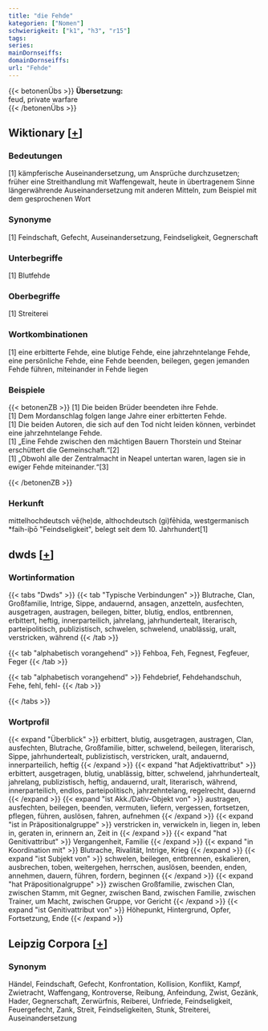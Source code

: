 ```yaml
---
title: "die Fehde"
kategorien: ["Nomen"]
schwierigkeit: ["k1", "h3", "r15"]
tags:
series:
mainDornseiffs:
domainDornseiffs:
url: "Fehde"
---
```


{{< betonenÜbs >}}
**Übersetzung:**  
feud, private warfare  
{{< /betonenÜbs >}}

## Wiktionary [[+](https://de.wiktionary.org/wiki/Fehde)]

### Bedeutungen
[1] kämpferische Auseinandersetzung, um Ansprüche durchzusetzen; früher eine Streithandlung mit Waffengewalt, heute in übertragenem Sinne längerwährende Auseinandersetzung mit anderen Mitteln, zum Beispiel mit dem gesprochenen Wort  

### Synonyme
[1] Feindschaft, Gefecht, Auseinandersetzung, Feindseligkeit, Gegnerschaft  

### Unterbegriffe
[1] Blutfehde  

### Oberbegriffe
[1] Streiterei  

### Wortkombinationen
[1] eine erbitterte Fehde, eine blutige Fehde, eine jahrzehntelange Fehde, eine persönliche Fehde, eine Fehde beenden, beilegen, gegen jemanden Fehde führen, miteinander in Fehde liegen  

### Beispiele
{{< betonenZB >}}
[1] Die beiden Brüder beendeten ihre Fehde.  
[1] Dem Mordanschlag folgen lange Jahre einer erbitterten Fehde.  
[1] Die beiden Autoren, die sich auf den Tod nicht leiden können, verbindet eine jahrzehntelange Fehde.  
[1] „Eine Fehde zwischen den mächtigen Bauern Thorstein und Steinar erschüttert die Gemeinschaft.“[2]  
[1] „Obwohl alle der Zentralmacht in Neapel untertan waren, lagen sie in ewiger Fehde miteinander.“[3]  

{{< /betonenZB >}}
### Herkunft
mittelhochdeutsch vē(he)de, althochdeutsch (gi)fēhida, westgermanisch *faih-iþō "Feindseligkeit", belegt seit dem 10. Jahrhundert[1]  



## dwds [[+](https://www.dwds.de/wb/Fehde)]

### Wortinformation
{{< tabs "Dwds" >}}
{{< tab "Typische Verbindungen" >}}
Blutrache, Clan, Großfamilie, Intrige, Sippe, andauernd, ansagen, anzetteln, ausfechten, ausgetragen, austragen, beilegen, bitter, blutig, endlos, entbrennen, erbittert, heftig, innerparteilich, jahrelang, jahrhundertealt, literarisch, parteipolitisch, publizistisch, schwelen, schwelend, unablässig, uralt, verstricken, während
{{< /tab >}}

{{< tab "alphabetisch vorangehend" >}}
Fehboa, Feh, Fegnest, Fegfeuer, Feger
{{< /tab >}}

{{< tab "alphabetisch vorangehend" >}}
Fehdebrief, Fehdehandschuh, Fehe, fehl, fehl-
{{< /tab >}}

{{< /tabs >}}

### Wortprofil
{{< expand "Überblick" >}} erbittert, blutig, ausgetragen, austragen, Clan, ausfechten, Blutrache, Großfamilie, bitter, schwelend, beilegen, literarisch, Sippe, jahrhundertealt, publizistisch, verstricken, uralt, andauernd, innerparteilich, heftig {{< /expand >}}
{{< expand "hat Adjektivattribut" >}} erbittert, ausgetragen, blutig, unablässig, bitter, schwelend, jahrhundertealt, jahrelang, publizistisch, heftig, andauernd, uralt, literarisch, während, innerparteilich, endlos, parteipolitisch, jahrzehntelang, regelrecht, dauernd {{< /expand >}}
{{< expand "ist Akk./Dativ-Objekt von" >}} austragen, ausfechten, beilegen, beenden, vermuten, liefern, vergessen, fortsetzen, pflegen, führen, auslösen, fahren, aufnehmen {{< /expand >}}
{{< expand "ist in Präpositionalgruppe" >}} verstricken in, verwickeln in, liegen in, leben in, geraten in, erinnern an, Zeit in {{< /expand >}}
{{< expand "hat Genitivattribut" >}} Vergangenheit, Familie {{< /expand >}}
{{< expand "in Koordination mit" >}} Blutrache, Rivalität, Intrige, Krieg {{< /expand >}}
{{< expand "ist Subjekt von" >}} schwelen, beilegen, entbrennen, eskalieren, ausbrechen, toben, weitergehen, herrschen, auslösen, beenden, enden, annehmen, dauern, führen, fordern, beginnen {{< /expand >}}
{{< expand "hat Präpositionalgruppe" >}} zwischen Großfamilie, zwischen Clan, zwischen Stamm, mit Gegner, zwischen Band, zwischen Familie, zwischen Trainer, um Macht, zwischen Gruppe, vor Gericht {{< /expand >}}
{{< expand "ist Genitivattribut von" >}} Höhepunkt, Hintergrund, Opfer, Fortsetzung, Ende {{< /expand >}}

## Leipzig Corpora [[+](https://corpora.uni-leipzig.de/en/res?word=Fehde&corpusId=deu_newscrawl-public_2018)]


### Synonym
Händel, Feindschaft, Gefecht, Konfrontation, Kollision, Konflikt, Kampf, Zwietracht, Waffengang, Kontroverse, Reibung, Anfeindung, Zwist, Gezänk, Hader, Gegnerschaft, Zerwürfnis, Reiberei, Unfriede, Feindseligkeit, Feuergefecht, Zank, Streit, Feindseligkeiten, Stunk, Streiterei, Auseinandersetzung

